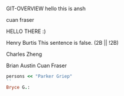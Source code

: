 

GIT-OVERVIEW
hello this is ansh


cuan fraser


HELLO THERE :)




Henry Burtis
This sentence is false.
(2B || !2B)

Charles Zheng

Brian Austin
Cuan Fraser

```ruby
persons << "Parker Griep"
``
Bryce G.:





